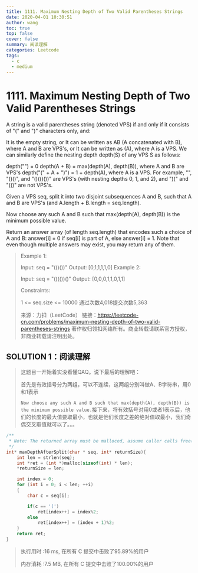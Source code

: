 ```yaml
---
title: 1111. Maximum Nesting Depth of Two Valid Parentheses Strings
date: 2020-04-01 10:30:51
author: wang
toc: true
top: false
cover: false
summary: 阅读理解
categories: Leetcode
tags:
  - c
  - medium
---
```


# 1111. Maximum Nesting Depth of Two Valid Parentheses Strings

A string is a valid parentheses string (denoted VPS) if and only if it consists of "(" and ")" characters only, and:

It is the empty string, or
It can be written as AB (A concatenated with B), where A and B are VPS's, or
It can be written as (A), where A is a VPS.
We can similarly define the nesting depth depth(S) of any VPS S as follows:

depth("") = 0
depth(A + B) = max(depth(A), depth(B)), where A and B are VPS's
depth("(" + A + ")") = 1 + depth(A), where A is a VPS.
For example,  "", "()()", and "()(()())" are VPS's (with nesting depths 0, 1, and 2), and ")(" and "(()" are not VPS's.

 

Given a VPS seq, split it into two disjoint subsequences A and B, such that A and B are VPS's (and A.length + B.length = seq.length).

Now choose any such A and B such that max(depth(A), depth(B)) is the minimum possible value.

Return an answer array (of length seq.length) that encodes such a choice of A and B:  answer[i] = 0 if seq[i] is part of A, else answer[i] = 1.  Note that even though multiple answers may exist, you may return any of them.

 


> Example 1:
>
> Input: seq = "(()())"
> Output: [0,1,1,1,1,0]
> Example 2:
>
> Input: seq = "()(())()"
> Output: [0,0,0,1,1,0,1,1]
>
>
> Constraints:
>
> 1 <= seq.size <= 10000
> 通过次数4,018提交次数5,363
>
> 来源：力扣（LeetCode）
> 链接：https://leetcode-cn.com/problems/maximum-nesting-depth-of-two-valid-parentheses-strings
> 著作权归领扣网络所有。商业转载请联系官方授权，非商业转载请注明出处。



## SOLUTION 1：阅读理解

> 这题目一开始着实没看懂QAQ。说下最后的理解吧：
>
> 首先是有效括号分为两组，可以不连续，这两组分别叫做A、B字符串，用0和1表示
>
> `Now choose any such A and B such that max(depth(A), depth(B)) is the minimum possible value.`接下来，将有效括号对用0或者1表示后，他们的长度的最大值要取最小，也就是他们长度之差的绝对值取最小，我们奇偶交叉取值就可以了。。。

```c
/**
 * Note: The returned array must be malloced, assume caller calls free().
 */
int* maxDepthAfterSplit(char * seq, int* returnSize){
	int len = strlen(seq);
	int *ret = (int *)malloc(sizeof(int) * len);
	*returnSize = len;

	int index = 0;
	for (int i = 0; i < len; ++i)
	{
		char c = seq[i];

		if(c == '(')
			ret[index++] = index%2;
		else
			ret[index++] = (index + 1)%2;
	}
	return ret;
}
```

> 执行用时 :16 ms, 在所有 C 提交中击败了95.89%的用户
>
> 内存消耗 :7.5 MB, 在所有 C 提交中击败了100.00%的用户

